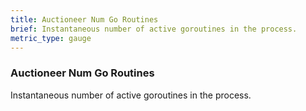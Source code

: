 ```yaml
---
title: Auctioneer Num Go Routines
brief: Instantaneous number of active goroutines in the process.
metric_type: gauge
---
```


### Auctioneer Num Go Routines

Instantaneous number of active goroutines in the process.